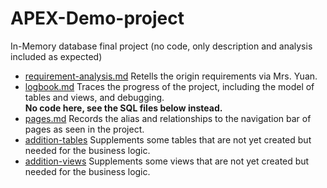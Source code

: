 # APEX-Demo-project
In-Memory database final project (no code, only description and analysis included as expected)
- <a href="https://github.com/herobrine1010/APEX-Demo-project/blob/master/requirement%20analysis.md">requirement-analysis.md</a>
Retells the origin requirements via Mrs. Yuan.
- <a href="https://github.com/herobrine1010/APEX-Demo-project/blob/master/logbook.md">logbook.md</a>
Traces the progress of the project, including the model of tables and views, and debugging.<br/>
<b> No code here, see the SQL files below instead.</b>  
- <a href="https://github.com/herobrine1010/APEX-Demo-project/blob/master/pages.md">pages.md</a>
Records the alias and relationships to the navigation bar of pages as seen in the project.
- <a href="https://github.com/herobrine1010/APEX-Demo-project/blob/master/additional%20tables.sql">addition-tables</a>
Supplements some tables that are not yet created but needed for the business logic.
- <a href="https://github.com/herobrine1010/APEX-Demo-project/blob/master/additional%20views.sql">addition-views</a>
Supplements some views that are not yet created but needed for the business logic.


